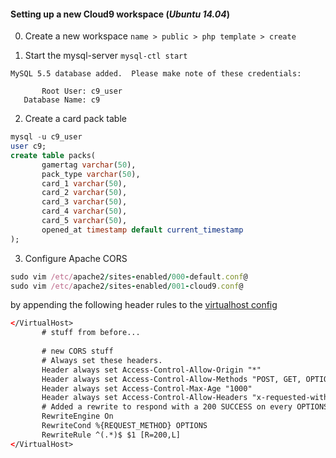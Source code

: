 #### Setting up a new Cloud9 workspace (*Ubuntu 14.04*)

0. Create a new workspace `name > public > php template > create`

1. Start the mysql-server `mysql-ctl start`
```
MySQL 5.5 database added.  Please make note of these credentials:

       Root User: c9_user
   Database Name: c9
```
2. Create a card pack table
```sql
mysql -u c9_user
user c9;
create table packs(
       gamertag varchar(50),
       pack_type varchar(50),
       card_1 varchar(50),
       card_2 varchar(50),
       card_3 varchar(50),
       card_4 varchar(50),
       card_5 varchar(50),
       opened_at timestamp default current_timestamp
);
```
3. Configure Apache CORS
```ruby
sudo vim /etc/apache2/sites-enabled/000-default.conf@
sudo vim /etc/apache2/sites-enabled/001-cloud9.conf@
```
by appending the following header rules to the [virtualhost config](https://benjaminhorn.io/code/setting-cors-cross-origin-resource-sharing-on-apache-with-correct-response-headers-allowing-everything-through/)
```xml
</VirtualHost>
       # stuff from before...
       
       # new CORS stuff
       # Always set these headers.
       Header always set Access-Control-Allow-Origin "*"
       Header always set Access-Control-Allow-Methods "POST, GET, OPTIONS, DELETE, PUT"
       Header always set Access-Control-Max-Age "1000"
       Header always set Access-Control-Allow-Headers "x-requested-with, Content-Type, origin, authorization, accept, client-security-token"
       # Added a rewrite to respond with a 200 SUCCESS on every OPTIONS request.
       RewriteEngine On
       RewriteCond %{REQUEST_METHOD} OPTIONS
       RewriteRule ^(.*)$ $1 [R=200,L]
</VirtualHost>
```
